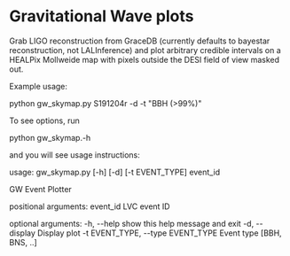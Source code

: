 # Gravitational Wave plots

Grab LIGO reconstruction from GraceDB (currently defaults to bayestar
reconstruction, not LALInference) and plot arbitrary credible intervals on a
HEALPix Mollweide map with pixels outside the DESI field of view masked out.

Example usage:

  python gw_skymap.py S191204r -d -t "BBH (>99%)"

To see options, run

  python gw_skymap.-h

and you will see usage instructions:

  usage: gw_skymap.py [-h] [-d] [-t EVENT_TYPE] event_id
  
  GW Event Plotter

  positional arguments:
    event_id              LVC event ID
  
  optional arguments:
    -h, --help            show this help message and exit
    -d, --display         Display plot
    -t EVENT_TYPE, --type EVENT_TYPE
                          Event type [BBH, BNS, ..]
